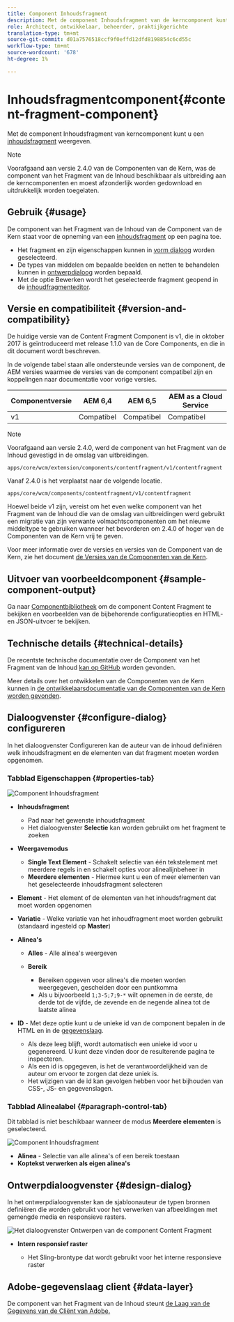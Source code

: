 ```yaml
---
title: Component Inhoudsfragment
description: Met de component Inhoudsfragment van de kerncomponent kunt u een inhoudsfragment weergeven.
role: Architect, ontwikkelaar, beheerder, praktijkgerichte
translation-type: tm+mt
source-git-commit: d01a7576518ccf9f0effd12dfd8198854c6cd55c
workflow-type: tm+mt
source-wordcount: '678'
ht-degree: 1%

---
```



# Inhoudsfragmentcomponent{#content-fragment-component}

Met de component Inhoudsfragment van kerncomponent kunt u een [inhoudsfragment](https://docs.adobe.com/content/help/en/experience-manager-cloud-service/assets/content-fragments/content-fragments.html) weergeven.

>[!NOTE]
>
>Voorafgaand aan versie 2.4.0 van de Componenten van de Kern, was de component van het Fragment van de Inhoud beschikbaar als uitbreiding aan de kerncomponenten en moest afzonderlijk worden gedownload en uitdrukkelijk worden toegelaten.

## Gebruik {#usage}

De component van het Fragment van de Inhoud van de Component van de Kern staat voor de opneming van een [inhoudsfragment](https://docs.adobe.com/content/help/en/experience-manager-cloud-service/assets/content-fragments/content-fragments.html) op een pagina toe.

* Het fragment en zijn eigenschappen kunnen in [vorm dialoog](#configure-dialog) worden geselecteerd.
* De types van middelen om bepaalde beelden en netten te behandelen kunnen in [ontwerpdialoog](#design-dialog) worden bepaald.
* Met de optie Bewerken wordt het geselecteerde fragment geopend in de [inhoudfragmenteditor](https://docs.adobe.com/content/help/en/experience-manager-cloud-service/assets/content-fragments/content-fragments-variations.html).

## Versie en compatibiliteit {#version-and-compatibility}

De huidige versie van de Content Fragment Component is v1, die in oktober 2017 is geïntroduceerd met release 1.1.0 van de Core Components, en die in dit document wordt beschreven.

In de volgende tabel staan alle ondersteunde versies van de component, de AEM versies waarmee de versies van de component compatibel zijn en koppelingen naar documentatie voor vorige versies.

| Componentversie | AEM 6,4 | AEM 6,5 | AEM as a Cloud Service |
|--- |--- |---|---|
| v1 | Compatibel | Compatibel | Compatibel |

>[!NOTE]
>
>Voorafgaand aan versie 2.4.0, werd de component van het Fragment van de Inhoud gevestigd in de omslag van uitbreidingen.
>
> `apps/core/wcm/extension/components/contentfragment/v1/contentfragment`
> 
>Vanaf 2.4.0 is het verplaatst naar de volgende locatie.
>
>`apps/core/wcm/components/contentfragment/v1/contentfragment`
>
>Hoewel beide v1 zijn, vereist om het even welke component van het Fragment van de Inhoud die van de omslag van uitbreidingen werd gebruikt een migratie van zijn verwante volmachtscomponenten om het nieuwe middeltype te gebruiken wanneer het bevorderen om 2.4.0 of hoger van de Componenten van de Kern vrij te geven.

Voor meer informatie over de versies en versies van de Component van de Kern, zie het document [de Versies van de Componenten van de Kern](/help/versions.md).

## Uitvoer van voorbeeldcomponent {#sample-component-output}

Ga naar [Componentbibliotheek](https://adobe.com/go/aem_cmp_library_cf) om de component Content Fragment te bekijken en voorbeelden van de bijbehorende configuratieopties en HTML- en JSON-uitvoer te bekijken.

## Technische details {#technical-details}

De recentste technische documentatie over de Component van het Fragment van de Inhoud [kan op GitHub](https://adobe.com/go/aem_cmp_tech_cf_v1) worden gevonden.

Meer details over het ontwikkelen van de Componenten van de Kern kunnen in [de ontwikkelaarsdocumentatie van de Componenten van de Kern worden gevonden](/help/developing/overview.md).

## Dialoogvenster {#configure-dialog} configureren

In het dialoogvenster Configureren kan de auteur van de inhoud definiëren welk inhoudsfragment en de elementen van dat fragment moeten worden opgenomen.

### Tabblad Eigenschappen {#properties-tab}

![Component Inhoudsfragment](/help/assets/content-fragment-edit-properties.png)

* **Inhoudsfragment**

   * Pad naar het gewenste inhoudsfragment
   * Het dialoogvenster **Selectie** kan worden gebruikt om het fragment te zoeken

* **Weergavemodus**
   * **Single Text Element**  - Schakelt selectie van één tekstelement met meerdere regels in en schakelt opties voor alinealijnbeheer in
   * **Meerdere elementen**  - Hiermee kunt u een of meer elementen van het geselecteerde inhoudsfragment selecteren
* **Element**  - Het element of de elementen van het inhoudsfragment dat moet worden opgenomen
* **Variatie**  - Welke variatie van het inhoudfragment moet worden gebruikt (standaard ingesteld op  **Master**)

* **Alinea&#39;s**

   * **Alles**  - Alle alinea&#39;s weergeven
   * **Bereik**

      * Bereiken opgeven voor alinea&#39;s die moeten worden weergegeven, gescheiden door een puntkomma
      * Als u bijvoorbeeld `1;3-5;7;9-*` wilt opnemen in de eerste, de derde tot de vijfde, de zevende en de negende alinea tot de laatste alinea
* **ID**  - Met deze optie kunt u de unieke id van de component bepalen in de HTML en in de  [gegevenslaag](/help/developing/data-layer/overview.md).
   * Als deze leeg blijft, wordt automatisch een unieke id voor u gegenereerd. U kunt deze vinden door de resulterende pagina te inspecteren.
   * Als een id is opgegeven, is het de verantwoordelijkheid van de auteur om ervoor te zorgen dat deze uniek is.
   * Het wijzigen van de id kan gevolgen hebben voor het bijhouden van CSS-, JS- en gegevenslagen.

### Tabblad Alinealabel {#paragraph-control-tab}

Dit tabblad is niet beschikbaar wanneer de modus **Meerdere elementen** is geselecteerd.

![Component Inhoudsfragment](/help/assets/content-fragment-edit-paragraph.png)

* **Alinea** - Selectie van alle alinea&#39;s of een bereik toestaan
* **Koptekst verwerken als eigen alinea&#39;s**

## Ontwerpdialoogvenster {#design-dialog}

In het ontwerpdialoogvenster kan de sjabloonauteur de typen bronnen definiëren die worden gebruikt voor het verwerken van afbeeldingen met gemengde media en responsieve rasters.

![Het dialoogvenster Ontwerpen van de component Content Fragment](/help/assets/content-fragment-design.png)

* **Intern responsief raster**

   * Het Sling-brontype dat wordt gebruikt voor het interne responsieve raster

## Adobe-gegevenslaag client {#data-layer}

De component van het Fragment van de Inhoud steunt [de Laag van de Gegevens van de Cliënt van Adobe.](/help/developing/data-layer/overview.md)
